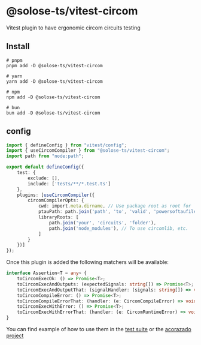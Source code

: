 # @solose-ts/vitest-circom

Vitest plugin to have ergonomic circom circuits testing

## Install

```
# pnpm
pnpm add -D @solose-ts/vitest-circom

# yarn
yarn add -D @solose-ts/vitest-circom

# npm
npm add -D @solose-ts/vitest-circom

# bun
bun add -D @solose-ts/vitest-circom
```

## config

```ts
import { defineConfig } from "vitest/config";
import { useCircomCompiler } from "@solose-ts/vitest-circom";
import path from "node:path";

export default defineConfig({
    test: {
        exclude: [],
        include: ['tests/**/*.test.ts']
    },
    plugins: [useCircomCompiler({
        circomCompilerOpts: {
            cwd: import.meta.dirname, // Use package root as root for `cwd` for circom compiler
            ptauPath: path.join('path', 'to', 'valid', 'powersoftaufile.ptau'),
            libraryRoots: [
                path.join('your', 'circuits', 'folder'),
                path.join('node_modules'), // To use circomlib, etc.
            ]
        }
    })]
});
```

Once this plugin is added the following matchers will be available:

```ts
interface Assertion<T = any> {
    toCircomExecOk: () => Promise<T>;
    toCircomExecAndOutputs: (expectedSignals: string[]) => Promise<T>;
    toCircomExecAndOutputThat: (signalHandler: (signals: string[]) => void | Promise<void>) => Promise<T>;
    toCircomCompileError: () => Promise<T>;
    toCircomCompileErrorThat: (handler: (e: CircomCompileError) => void | Promise<void>) => Promise<T>;
    toCircomExecWithError: () => Promise<T>;
    toCircomExecWithErrorThat: (handler: (e: CircomRuntimeError) => void | Promise<void>) => Promise<T>;
}
```

You can find example of how to use them in the [test suite](./tests/matchers.test.ts) or
the [acorazado project](../../pkgs/acorazado/tests)
